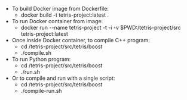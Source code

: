 * To build Docker image from Dockerfile:
  * docker build -t tetris-project:latest .
* To run Docker container from image:
  * docker run --name tetris-project -t -i -v $PWD:/tetris-project/src tetris-project:latest
* Once inside Docker container, to compile C++ program:
  * cd /tetris-project/src/tetris/boost
  * ./compile.sh
* To run Python program:
  * cd /tetris-project/src/tetris/boost
  * ./run.sh
* Or to compile and run with a single script:
  * cd /tetris-project/src/tetris/boost
  * ./compile-run.sh
